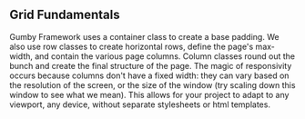 ## Grid Fundamentals
Gumby Framework uses a container class to create a base padding. We also use row classes to create horizontal rows, define the page's max-width, and contain the various page columns. Column classes round out the bunch and create the final structure of the page. The magic of responsivity occurs because columns don't have a fixed width: they can vary based on the resolution of the screen, or the size of the window (try scaling down this window to see what we mean). This allows for your project to adapt to any viewport, any device, without separate stylesheets or html templates.
